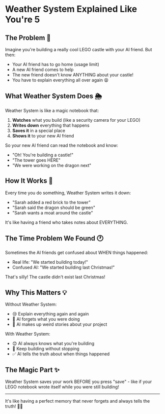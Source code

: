 # Weather System Explained Like You're 5

## The Problem 🤔

Imagine you're building a really cool LEGO castle with your AI friend. But then:
- Your AI friend has to go home (usage limit)
- A new AI friend comes to help
- The new friend doesn't know ANYTHING about your castle!
- You have to explain everything all over again 😫

## What Weather System Does 🌦️

Weather System is like a magic notebook that:
1. **Watches** what you build (like a security camera for your LEGO)
2. **Writes down** everything that happens
3. **Saves it** in a special place
4. **Shows it** to your new AI friend

So your new AI friend can read the notebook and know:
- "Oh! You're building a castle!"
- "The tower goes HERE"
- "We were working on the dragon next"

## How It Works 📝

Every time you do something, Weather System writes it down:
- "Sarah added a red brick to the tower"
- "Sarah said the dragon should be green"
- "Sarah wants a moat around the castle"

It's like having a friend who takes notes about EVERYTHING.

## The Time Problem We Found 🕐

Sometimes the AI friends get confused about WHEN things happened:
- Real life: "We started building today!"
- Confused AI: "We started building last Christmas!"

That's silly! The castle didn't exist last Christmas!

## Why This Matters 💡

Without Weather System:
- 😢 Explain everything again and again
- 😤 AI forgets what you were doing
- 🤯 AI makes up weird stories about your project

With Weather System:
- 😊 AI always knows what you're building
- 🚀 Keep building without stopping
- ✅ AI tells the truth about when things happened

## The Magic Part ✨

Weather System saves your work BEFORE you press "save" - like if your LEGO notebook wrote itself while you were still building!

---

It's like having a perfect memory that never forgets and always tells the truth! 🧠✨
